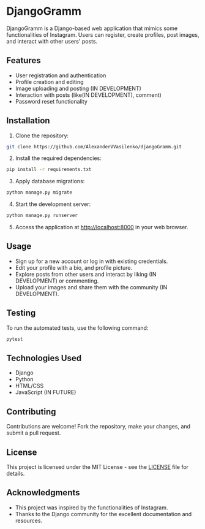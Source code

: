 # DjangoGramm

DjangoGramm is a Django-based web application that mimics some functionalities of Instagram. Users can register, create profiles, post images, and interact with other users' posts.

## Features

- User registration and authentication
- Profile creation and editing
- Image uploading and posting (IN DEVELOPMENT)
- Interaction with posts (like(IN DEVELOPMENT), comment)
- Password reset functionality

## Installation
1. Clone the repository:
```bash
git clone https://github.com/AlexanderVVasilenko/djangoGramm.git
```

2. Install the required dependencies:
```bash
pip install -r requirements.txt
```

3. Apply database migrations:
```bash
python manage.py migrate
```

4. Start the development server:
```bash
python manage.py runserver
```

5. Access the application at [http://localhost:8000](http://localhost:8000) in your web browser.

## Usage

- Sign up for a new account or log in with existing credentials.
- Edit your profile with a bio, and profile picture.
- Explore posts from other users and interact by liking (IN DEVELOPMENT) or commenting.
- Upload your images and share them with the community (IN DEVELOPMENT).

## Testing

To run the automated tests, use the following command:

```bash
pytest
```


## Technologies Used

- Django
- Python
- HTML/CSS
- JavaScript (IN FUTURE)

## Contributing

Contributions are welcome! Fork the repository, make your changes, and submit a pull request.

## License

This project is licensed under the MIT License - see the [LICENSE](LICENSE) file for details.

## Acknowledgments

- This project was inspired by the functionalities of Instagram.
- Thanks to the Django community for the excellent documentation and resources.
